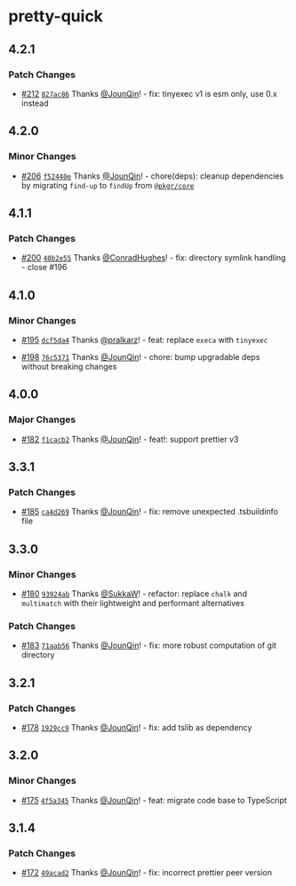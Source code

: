 # pretty-quick

## 4.2.1

### Patch Changes

- [#212](https://github.com/prettier/pretty-quick/pull/212) [`827ac86`](https://github.com/prettier/pretty-quick/commit/827ac86b1bc2ac44a086ca87e8abb1b489af783b) Thanks [@JounQin](https://github.com/JounQin)! - fix: tinyexec v1 is esm only, use 0.x instead

## 4.2.0

### Minor Changes

- [#206](https://github.com/prettier/pretty-quick/pull/206) [`f52440e`](https://github.com/prettier/pretty-quick/commit/f52440e233d9a258d48d73d68493c5d2ed8028d3) Thanks [@JounQin](https://github.com/JounQin)! - chore(deps): cleanup dependencies by migrating `find-up` to `findUp` from [`@pkgr/core`](https://github.com/un-ts/pkgr/tree/master/packages/core)

## 4.1.1

### Patch Changes

- [#200](https://github.com/prettier/pretty-quick/pull/200) [`40b2e55`](https://github.com/prettier/pretty-quick/commit/40b2e55aa45c036d3f1650e2862e1ca0bc186469) Thanks [@ConradHughes](https://github.com/ConradHughes)! - fix: directory symlink handling - close #196

## 4.1.0

### Minor Changes

- [#195](https://github.com/prettier/pretty-quick/pull/195) [`dcf5da4`](https://github.com/prettier/pretty-quick/commit/dcf5da46ce517547077f5b2d9b0519e6676361d7) Thanks [@pralkarz](https://github.com/pralkarz)! - feat: replace `execa` with `tinyexec`

- [#198](https://github.com/prettier/pretty-quick/pull/198) [`76c5371`](https://github.com/prettier/pretty-quick/commit/76c5371adbf7956e9514592020759c9cdb16945f) Thanks [@JounQin](https://github.com/JounQin)! - chore: bump upgradable deps without breaking changes

## 4.0.0

### Major Changes

- [#182](https://github.com/prettier/pretty-quick/pull/182) [`f1cacb2`](https://github.com/prettier/pretty-quick/commit/f1cacb21c3a69cb50c34b716f59db4d746849c60) Thanks [@JounQin](https://github.com/JounQin)! - feat!: support prettier v3

## 3.3.1

### Patch Changes

- [#185](https://github.com/prettier/pretty-quick/pull/185) [`ca4d269`](https://github.com/prettier/pretty-quick/commit/ca4d269328fa6cbca651060f9af5a7e48c3abc02) Thanks [@JounQin](https://github.com/JounQin)! - fix: remove unexpected .tsbuildinfo file

## 3.3.0

### Minor Changes

- [#180](https://github.com/prettier/pretty-quick/pull/180) [`93924ab`](https://github.com/prettier/pretty-quick/commit/93924ab962ea94cc21f0ea6464a01b9f65543eb6) Thanks [@SukkaW](https://github.com/SukkaW)! - refactor: replace `chalk` and `multimatch` with their lightweight and performant alternatives

### Patch Changes

- [#183](https://github.com/prettier/pretty-quick/pull/183) [`71aab56`](https://github.com/prettier/pretty-quick/commit/71aab568495773cb3b9a683b79e6f20294ed585a) Thanks [@JounQin](https://github.com/JounQin)! - fix: more robust computation of git directory

## 3.2.1

### Patch Changes

- [#178](https://github.com/prettier/pretty-quick/pull/178) [`1929cc9`](https://github.com/prettier/pretty-quick/commit/1929cc96fe0210c6fc44015c996ccd9c7eabd7fc) Thanks [@JounQin](https://github.com/JounQin)! - fix: add tslib as dependency

## 3.2.0

### Minor Changes

- [#175](https://github.com/prettier/pretty-quick/pull/175) [`4f5a345`](https://github.com/prettier/pretty-quick/commit/4f5a345f932a33c99da54f38dfbf78f2b23ae773) Thanks [@JounQin](https://github.com/JounQin)! - feat: migrate code base to TypeScript

## 3.1.4

### Patch Changes

- [#172](https://github.com/prettier/pretty-quick/pull/172) [`49acad2`](https://github.com/prettier/pretty-quick/commit/49acad2abcf327a892eee0cef5d96ec94788414a) Thanks [@JounQin](https://github.com/JounQin)! - fix: incorrect prettier peer version
